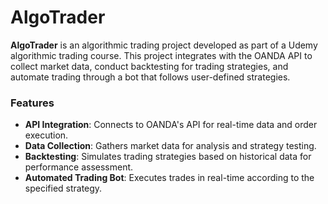 # AlgoTrader

**AlgoTrader** is an algorithmic trading project developed as part of a Udemy algorithmic trading course. This project integrates with the OANDA API to collect market data, conduct backtesting for trading strategies, and automate trading through a bot that follows user-defined strategies.

### Features
- **API Integration**: Connects to OANDA's API for real-time data and order execution.
- **Data Collection**: Gathers market data for analysis and strategy testing.
- **Backtesting**: Simulates trading strategies based on historical data for performance assessment.
- **Automated Trading Bot**: Executes trades in real-time according to the specified strategy.
